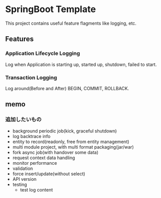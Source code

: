 # SpringBoot Template

This project contains useful feature flagments like logging, etc.

## Features

### Application Lifecycle Logging

Log when Application is starting up, started up, shutdown, failed to start.

### Transaction Logging

Log around(Before and After) BEGIN, COMMIT, ROLLBACK.

## memo
### 追加したいもの
- background periodic job(kick, graceful shutdown)
- log backtrace info
- entity to record(readonly, free from entity management)
- multi module project, with multi format packaging(jar/war)
- fork async job(with handover some data)
- request context data handling
- monitor performance
- validation
- force insert/update(without select)
- API version
- testing
    - test log content